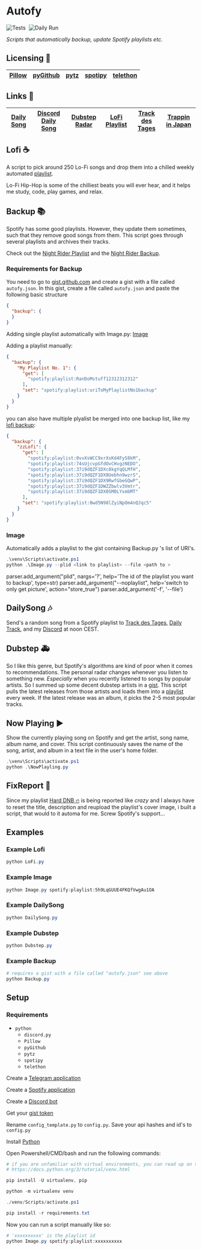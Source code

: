 # Autofy

<img src="https://github.com/raiden-e/autofy/workflows/Tests/badge.svg" alt="Tests"/> <img src="https://github.com/raiden-e/autofy/workflows/Daily%20Run/badge.svg" alt="Daily Run" style="padding-left: 5px" />

_Scripts that automatically backup, update Spotify playlists etc._

## Licensing 🔑

| [Pillow][1] | [pyGithub][2] | [pytz][3] | [spotipy][4] | [telethon][5] |
| ----------- | ------------- | --------- | ------------ | ------------- |

[1]: https://github.com/python-pillow/Pillow/blob/master/LICENSE
[2]: https://github.com/PyGithub/PyGithub/blob/master/COPYING
[3]: https://github.com/stub42/pytz/blob/master/LICENSE.txt
[4]: https://github.com/plamere/spotipy/blob/master/LICENSE.md
[5]: https://github.com/LonamiWebs/Telethon/blob/master/LICENSE

## Links 📎

| [Daily Song][6] | [Discord Daily Song][7] | [Dubstep Radar][8] | [LoFi Playlist][9] | [Track des Tages][10] | [Trappin in Japan][11] |
| --------------- | ----------------------- | ------------------ | ------------------ | --------------------- | ---------------------- |

[6]: http://t.me/Daily_Track
[7]: https://discord.gg/wDaVDtx
[8]: https://open.spotify.com/playlist/7lKB7kFwjFjFz2fEGZm82X
[9]: https://open.spotify.com/playlist/6BjUHlMg8Qkb6VktjzBdac
[10]: http://t.me/TrackDesTages
[11]: https://open.spotify.com/playlist/0DBoAeAcD19yxfm3VkG3K9

## Lofi ☕

A script to pick around 250 Lo-Fi songs and drop them into a chilled weekly automated [playlist][9].

Lo-Fi Hip-Hop is some of the chilliest beats you will ever hear, and it helps me study, code, play games, and relax.

## Backup 📚

Spotify has some good playlists. However, they update them sometimes, such that they remove good songs from them.
This script goes through several playlists and archives their tracks.

Check out the [Night Rider Playlist](https://open.spotify.com/playlist/37i9dQZF1DX6GJXiuZRisr) and the [Night Rider Backup](https://open.spotify.com/playlist/01aaWE3KEYkUEG6cPNc9Dg).

### Requirements for Backup

You need to go to [gist.github.com](https://gist.github.com) and create a gist with a file called `autofy.json`. In this gist, create a file called `autofy.json` and paste the following basic structure

```json
{
  "backup": {
  }
}
```

Adding single playlist automatically with Image.py: [Image](#image)



Adding a playlist manually:

```json
{
  "backup": {
    "My Playlist No. 1": {
      "get": [
        "spotify:playlist:RanDoMstuff12312312312"
      ],
      "set": "spotify:playlist:uriToMyPlaylistNo1backup"
    }
  }
}
```

you can also have multiple plyalist be merged into one backup list, like my [lofi backup](https://open.spotify.com/playlist/0wd5N98lZyiNpOm4nQJqc5):

```json
{
  "backup": {
    "zzLofi": {
      "get": [
        "spotify:playlist:0vvXsWCC9xrXsKd4FyS8kM",
        "spotify:playlist:74sUjcvpGfdOvCHvgzNEDO",
        "spotify:playlist:37i9dQZF1DXc8kgYqQLMfH",
        "spotify:playlist:37i9dQZF1DX8Uebhn9wzrS",
        "spotify:playlist:37i9dQZF1DX9RwfGbeGQwP",
        "spotify:playlist:37i9dQZF1DWZZbwlv3Vmtr",
        "spotify:playlist:37i9dQZF1DX0SM0LYsmbMT"
      ],
      "set": "spotify:playlist:0wd5N98lZyiNpOm4nQJqc5"
    }
  }
}
```

### Image

Automatically adds a playlist to the gist containing Backup.py 's list of URI's.

```powershell
.\venv\Scripts\activate.ps1
python .\Image.py --plid <link to playlist> --file <path to >
```
parser.add_argument("plid", nargs='?', help='The id of the playlist you want to backup', type=str)
parser.add_argument("--noplaylist", help='switch to only get picture', action="store_true")
parser.add_argument('-f', '--file')
## DailySong 🎶

Send's a random song from a Spotify playlist to
[Track des Tages](t.me/TrackDesTages),
[Daily Track](t.me/Daily_Track),
and my
[Discord](https://discord.gg/wDaVDtx)
at noon CEST.

## Dubstep 🚑

So I like this genre, but Spotify's algorithms are kind of poor when it comes to recommendations.
The personal radar changes whenever you listen to something new. _Especially_ when you recently listened to songs by popular artists.
So I summed up some decent dubstep artists in a [gist](https://gist.github.com).
This script pulls the latest releases from those artists and loads them into a [playlist](https://open.spotify.com/playlist/6XnpwiV7hkEUMh4UsMapm2) every week.
If the latest release was an album, it picks the 2-5 most popular tracks.

## Now Playing ▶

Show the currently playing song on Spotify and get the artist, song name, album name, and cover.
This script continuously  saves the name of the song, artist, and album in a text file in the user's home folder.

```powershell
.\venv\Scripts\activate.ps1
python .\NowPlayling.py
```

## FixReport 🔧

Since my playlist [Hard DNB 🔥](https://open.spotify.com/playlist/57VYcWAMIc97Ig41vPpev6) is being reported like _crazy_ and I always have to reset the title, description and reupload the playlist's cover image, i built a script, that would to it automa for me. Screw Spotify's support...

## Examples

### Example Lofi

```powershell
python LoFi.py
```

### Example Image

```powershell
python Image.py spotify:playlist:5h9LqGUUE4FKQfVwgAu1OA
```

### Example DailySong

```powershell
python DailySong.py
```

### Example Dubstep

```powershell
python Dubstep.py
```

### Example Backup

```powershell
# requires a gist with a file called "autofy.json" see above
python Backup.py
```

## Setup

### Requirements

- `python`
  - `discord.py`
  - `Pillow`
  - `pyGithub`
  - `pytz`
  - `spotipy`
  - `telethon`

Create a [Telegram application](https://my.telegram.org/)

Create a [Spotify application](https://developer.spotify.com/dashboard/)

Create a [Discord bot](https://discord.com/developers)

Get your [gist token](https://github.com/settings/tokens/new)

Rename `config_template.py` to `config.py`.
Save your api hashes and id's to `config.py`

Install [Python](https://www.python.org/downloads)

Open Powershell/CMD/bash and run the following commands:

```powershell
# if you are unfamiliar with virtual environments, you can read up on them here:
# https://docs.python.org/3/tutorial/venv.html

pip install -U virtualenv, pip

python -m virtualenv venv

./venv/Scripts/activate.ps1

pip install -r requirements.txt
```

Now you can run a script manually like so:

```powershell
# 'xxxxxxxxxx' is the playlist id
python Image.py spotify:playlist:xxxxxxxxxx
```
